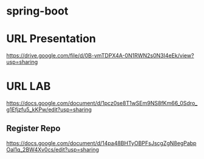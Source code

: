 # spring-boot

# URL Presentation
https://drive.google.com/file/d/0B-vmTDPX4A-0N1RWN2s0N3I4eEk/view?usp=sharing
# URL LAB
https://docs.google.com/document/d/1pcz0se8T1wSEm9NS8fKm66_0Sdro_g1Efjzfu5_kKPw/edit?usp=sharing

## Register Repo

https://docs.google.com/document/d/14pa48BHTyOBPFsJscgZgN8egPabpOal1q_2BW4Xv0cs/edit?usp=sharing

